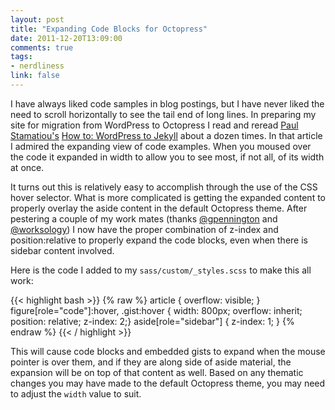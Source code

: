 ```yaml
---
layout: post
title: "Expanding Code Blocks for Octopress"
date: 2011-12-20T13:09:00
comments: true
tags:
- nerdliness
link: false
---
```

I have always liked code samples in blog postings, but I have never liked the need to scroll horizontally to see the tail end of long lines. In preparing my site for migration from WordPress to Octopress I read and reread [Paul Stamatiou's](http://paulstamatiou.com "Paul Stamatiou") [How to: WordPress to Jekyll](http://paulstamatiou.com/how-to-wordpress-to-jekyll "How to: WordPress to Jekyll") about a dozen times. In that article I admired the expanding view of code examples. When you moused over the code it expanded in width to allow you to see most, if not all, of its width at once. 

It turns out this is relatively easy to accomplish through the use of the CSS hover selector. What is more complicated is getting the expanded content to properly overlay the aside content in the default Octopress theme. After pestering a couple of my work mates (thanks [@gpennington](https://twitter.com/#!/gpennington "Garrett Pennington") and [@worksology](https://twitter.com/#!/worksology "Josh Works")) I now have the proper combination of z-index and position:relative to properly expand the code blocks, even when there is sidebar content involved.

Here is the code I added to my `sass/custom/_styles.scss` to make this all work:

{{< highlight bash  >}}
{% raw %}
article { overflow: visible; }
figure[role="code"]:hover, .gist:hover { width: 800px; overflow: inherit; position: relative; z-index: 2;}
aside[role="sidebar"]  { z-index: 1; }
{% endraw %}
{{< / highlight >}}

This will cause code blocks and embedded gists to expand when the mouse pointer is over them, and if they are along side of aside material, the expansion will be on top of that content as well. Based on any thematic changes you may have made to the default Octopress theme, you may need to adjust the `width` value to suit.

